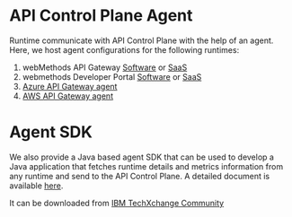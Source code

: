# API Control Plane Agent

Runtime communicate with API Control Plane with the help of an agent. Here, we host agent configurations for the following runtimes:

1. webMethods API Gateway [Software](https://docs.webmethods.io/on-premises/webmethods-api-gateway/en/11.1.0/webhelp/yai-webhelp/co-agent_configuration.html) or [SaaS](https://docs.webmethods.io/on-premises/webmethods-api-gateway/en/11.1.0/webhelp/yai-webhelp/co-agent.html)
2. webmethods Developer Portal [Software](https://docs.webmethods.io/on-premises/webmethods-developer-portal/en/11.1.0/webhelp/index.html#page/dpo-webhelp/ta-configure_control_plane.html) or [SaaS](https://docs.webmethods.io/saas/webmethods-developer-portal/11.1.0/administration/chapter1b/#ta-configure_api_control_plane) 
3. [Azure API Gateway agent](https://github.com/SoftwareAG/webmethods-api-control-plane-agent-azure)
4. [AWS API Gateway agent](https://github.com/SoftwareAG/webmethods-api-control-plane-agent-aws)

# Agent SDK

We also provide a Java based agent SDK that can be used to develop a Java application that fetches runtime details and metrics 
information from any runtime and send to the API Control Plane. A detailed document is available [here](https://docs.webmethods.io/on-premises/webmethods-api-control-plane/en/11.1.0/webhelp/index.html#page/wco-webhelp%2Fco-agent_understanding.html%23wwconnect_header).

It can be downloaded from [IBM TechXchange Community](https://community.ibm.com/community/user/integration/viewdocument/ibm-webmethods-api-control-plane-3r?CommunityKey=82b75916-ed06-4a13-8eb6-0190da9f1bfa&tab=librarydocuments)
